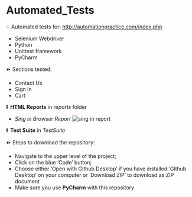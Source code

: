 # Automated_Tests

💡 Automated tests for: http://automationpractice.com/index.php
* Selenium Webdriver
* Python
* Unittest framework 
* PyCharm

⏩ Sections tested:
* Contact Us 
* Sign In
* Cart

⏬
**HTML Reports** in _reports_ folder  
* _Sing in Browser Report_ 
![sing in report](https://user-images.githubusercontent.com/70057309/172045626-18ed2786-f67d-43a7-8eb5-313ef6fcf693.JPG)



⏬ 
**Test Suite** in _TestSuite_

⏩ Steps to download the repository:
* Navigate to the upper level of the project;
* Click on the blue ‘Code’ button;
* Choose either ‘Open with Github Desktop’ if you have installed ‘Github Desktop’ on your computer or ‘Download ZIP’ to download as ZIP document
* Make sure you use **PyCharm** with this repository
